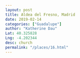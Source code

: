 ```yaml
---
layout: post
title: Aldea del Fresno, Madrid
date: 2019-02-14
categories: ["Guadalupe"]
author: "Katherine Dau"
Lat: 40.325828
Lng: -4.202344
desc: church
permalink: "/places/16.html"
---
```

